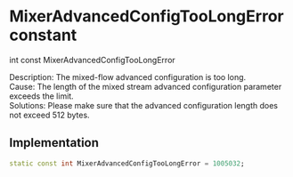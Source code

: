 


# MixerAdvancedConfigTooLongError constant







int const MixerAdvancedConfigTooLongError
  




<p>Description: The mixed-flow advanced configuration is too long. <br>Cause: The length of the mixed stream advanced configuration parameter exceeds the limit. <br>Solutions: Please make sure that the advanced configuration length does not exceed 512 bytes.</p>



## Implementation

```dart
static const int MixerAdvancedConfigTooLongError = 1005032;
```







